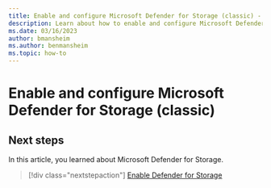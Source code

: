```yaml
---
title: Enable and configure Microsoft Defender for Storage (classic) - Microsoft Defender for Cloud
description: Learn about how to enable and configure Microsoft Defender for Storage (classic).
ms.date: 03/16/2023
author: bmansheim
ms.author: benmansheim
ms.topic: how-to
---
```


# Enable and configure Microsoft Defender for Storage (classic)



## Next steps

In this article, you learned about Microsoft Defender for Storage. 

> [!div class="nextstepaction"]
> [Enable Defender for Storage](enable-enhanced-security.md)
